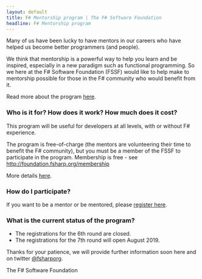 ```yaml
---
layout: default
title: F# Mentorship program | The F# Software Foundation
headline: F# Mentorship program
---
```



Many of us have been lucky to have mentors in our careers who have helped us become better programmers (and people).

We think that mentorship is a powerful way to help you learn and be inspired, especially in a new paradigm such as functional programming.
So we here at the F# Software Foundation (FSSF)  would like to help make to mentorship possible for those in the F# community who would benefit from it.

Read more about the program [here](about.html).

### Who is it for? How does it work? How much does it cost?

This program will be useful for developers at all levels, with or without F# experience. 

The program is free-of-charge (the mentors are volunteering their time to benefit the F# community), but
you must be a member of the FSSF to participate in the program. Membership is free - see http://foundation.fsharp.org/membership

More details [here](about.html).

### How do I participate?

If you want to be a mentor or be mentored, please [register here](register.html).

### What is the current status of the program?

* The registrations for the 6th round are closed.
* The registrations for the 7th round will open August 2019.


Thanks for your patience, we will provide further information soon here and on twitter [@fsharporg](https://twitter.com/fsharporg).

The F# Software Foundation


